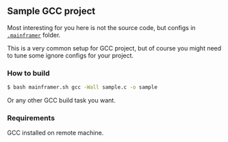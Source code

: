 ## Sample GCC project

Most interesting for you here is not the source code, but configs in [`.mainframer`](.mainframer) folder.

This is a very common setup for GCC project, but of course you might need to tune some ignore configs for your project.

### How to build

```bash
$ bash mainframer.sh gcc -Wall sample.c -o sample
```

Or any other GCC build task you want.

### Requirements

GCC installed on remote machine.

